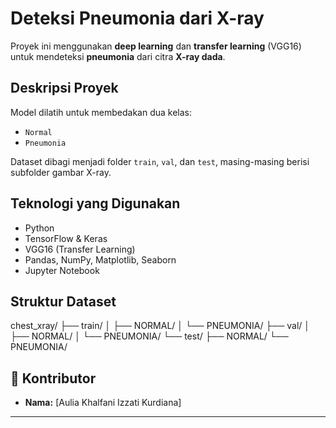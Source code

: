 # Deteksi Pneumonia dari X-ray
Proyek ini menggunakan **deep learning** dan **transfer learning** (VGG16) untuk mendeteksi **pneumonia** dari citra **X-ray dada**.

## Deskripsi Proyek
Model dilatih untuk membedakan dua kelas:
- `Normal`
- `Pneumonia`

Dataset dibagi menjadi folder `train`, `val`, dan `test`, masing-masing berisi subfolder gambar X-ray.

## Teknologi yang Digunakan
- Python
- TensorFlow & Keras
- VGG16 (Transfer Learning)
- Pandas, NumPy, Matplotlib, Seaborn
- Jupyter Notebook

## Struktur Dataset
chest_xray/
├── train/
│ ├── NORMAL/
│ └── PNEUMONIA/
├── val/
│ ├── NORMAL/
│ └── PNEUMONIA/
└── test/
├── NORMAL/
└── PNEUMONIA/

## 👤 Kontributor

- **Nama:** [Aulia Khalfani Izzati Kurdiana]
---




